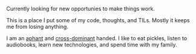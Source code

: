 Currently looking for new opportunies to make things work.

This is a place I put some of my code, thoughts, and TILs.  Mostly it keeps me from losing anything.

I am an [aphant](https://en.wikipedia.org/wiki/Aphantasia) and [cross-dominant](https://en.wikipedia.org/wiki/Cross-dominance) handed.  I like to eat pickles, listen to audiobooks, learn new technologies, and spend time with my family.  

<!--
**benjaminmetzler/benjaminmetzler** is a ✨ _special_ ✨ repository because its `README.md` (this file) appears on your GitHub profile.

Here are some ideas to get you started:

- 🔭 I’m currently working on ...
- 🌱 I’m currently learning ...
- 👯 I’m looking to collaborate on ...
- 🤔 I’m looking for help with ...
- 💬 Ask me about ...
- 📫 How to reach me: ...
- 😄 Pronouns: ...
- ⚡ Fun fact: ...
-->
